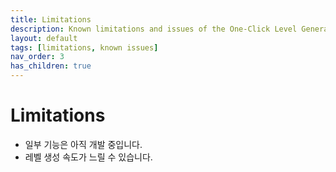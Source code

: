 ```yaml
---
title: Limitations
description: Known limitations and issues of the One-Click Level Generator.
layout: default
tags: [limitations, known issues]
nav_order: 3
has_children: true
---
```


# Limitations
- 일부 기능은 아직 개발 중입니다.
- 레벨 생성 속도가 느릴 수 있습니다.
